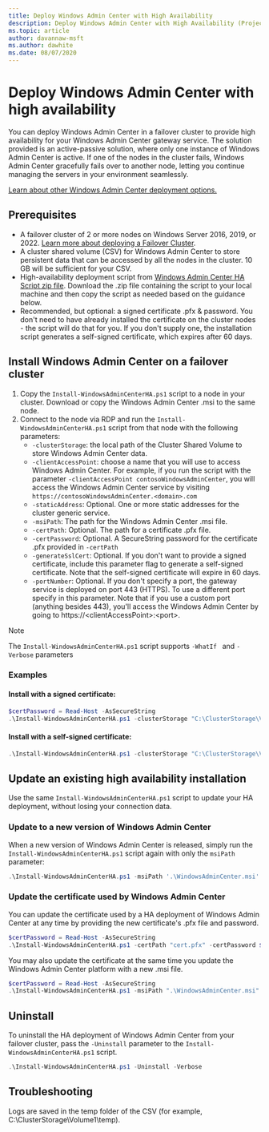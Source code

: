 ```yaml
---
title: Deploy Windows Admin Center with High Availability
description: Deploy Windows Admin Center with High Availability (Project Honolulu)
ms.topic: article
author: davannaw-msft
ms.author: dawhite
ms.date: 08/07/2020
---
```


# Deploy Windows Admin Center with high availability

You can deploy Windows Admin Center in a failover cluster to provide high availability for your Windows Admin Center gateway service. The solution provided is an active-passive solution, where only one instance of Windows Admin Center is active. If one of the nodes in the cluster fails, Windows Admin Center gracefully fails over to another node, letting you continue managing the servers in your environment seamlessly.

[Learn about other Windows Admin Center deployment options.](../plan/installation-options.md)

## Prerequisites

- A failover cluster of 2 or more nodes on Windows Server 2016, 2019, or 2022. [Learn more about deploying a Failover Cluster](../../../failover-clustering/failover-clustering-overview.md).
- A cluster shared volume (CSV) for Windows Admin Center to store persistent data that can be accessed by all the nodes in the cluster. 10 GB will be sufficient for your CSV.
- High-availability deployment script from [Windows Admin Center HA Script zip file](https://aka.ms/WACHAScript). Download the .zip file containing the script to your local machine and then copy the script as needed based on the guidance below.
- Recommended, but optional: a signed certificate .pfx & password. You don't need to have already installed the certificate on the cluster nodes - the script will do that for you. If you don't supply one, the installation script generates a self-signed certificate, which expires after 60 days.

## Install Windows Admin Center on a failover cluster

1. Copy the ```Install-WindowsAdminCenterHA.ps1``` script to a node in your cluster. Download or copy the Windows Admin Center .msi to the same node.
2. Connect to the node via RDP and run the ```Install-WindowsAdminCenterHA.ps1``` script from that node with the following parameters:
    - `-clusterStorage`: the local path of the Cluster Shared Volume to store Windows Admin Center data.
    - `-clientAccessPoint`: choose a name that you will use to access Windows Admin Center. For example, if you run the script with the parameter `-clientAccessPoint contosoWindowsAdminCenter`, you will access the Windows Admin Center service by visiting `https://contosoWindowsAdminCenter.<domain>.com`
    - `-staticAddress`: Optional. One or more static addresses for the cluster generic service.
    - `-msiPath`: The path for the Windows Admin Center .msi file.
    - `-certPath`: Optional. The path for a certificate .pfx file.
    - `-certPassword`: Optional. A SecureString password for the certificate .pfx provided in `-certPath`
    - `-generateSslCert`: Optional. If you don't want to provide a signed certificate, include this parameter flag to generate a self-signed certificate. Note that the self-signed certificate will expire in 60 days.
    - `-portNumber`: Optional. If you don't specify a port, the gateway service is deployed on port 443 (HTTPS). To use a different port specify in this parameter. Note that if you use a custom port (anything besides 443), you'll access the Windows Admin Center by going to https://\<clientAccessPoint\>:\<port\>.

> [!NOTE]
> The ```Install-WindowsAdminCenterHA.ps1``` script supports ```-WhatIf ``` and ```-Verbose``` parameters

### Examples

#### Install with a signed certificate:

```powershell
$certPassword = Read-Host -AsSecureString
.\Install-WindowsAdminCenterHA.ps1 -clusterStorage "C:\ClusterStorage\Volume1" -clientAccessPoint "contoso-ha-gateway" -msiPath ".\WindowsAdminCenter.msi" -certPath "cert.pfx" -certPassword $certPassword -Verbose
```

#### Install with a self-signed certificate:

```powershell
.\Install-WindowsAdminCenterHA.ps1 -clusterStorage "C:\ClusterStorage\Volume1" -clientAccessPoint "contoso-ha-gateway" -msiPath ".\WindowsAdminCenter.msi" -StaticAddress (local ip address) -generateSslCert -Verbose
```

## Update an existing high availability installation

Use the same ```Install-WindowsAdminCenterHA.ps1``` script to update your HA deployment, without losing your connection data.

### Update to a new version of Windows Admin Center

When a new version of Windows Admin Center is released, simply run the ```Install-WindowsAdminCenterHA.ps1``` script again with only the ```msiPath``` parameter:

```powershell
.\Install-WindowsAdminCenterHA.ps1 -msiPath '.\WindowsAdminCenter.msi' -Verbose
```

### Update the certificate used by Windows Admin Center

You can update the certificate used by a HA deployment of Windows Admin Center at any time by providing the new certificate's .pfx file and password.

```powershell
$certPassword = Read-Host -AsSecureString
.\Install-WindowsAdminCenterHA.ps1 -certPath "cert.pfx" -certPassword $certPassword -Verbose
```

You may also update the certificate at the same time you update the Windows Admin Center platform with a new .msi file.

```powershell
$certPassword = Read-Host -AsSecureString
.\Install-WindowsAdminCenterHA.ps1 -msiPath ".\WindowsAdminCenter.msi" -certPath "cert.pfx" -certPassword $certPassword -Verbose
```

## Uninstall

To uninstall the HA deployment of Windows Admin Center from your failover cluster, pass the ```-Uninstall``` parameter to the ```Install-WindowsAdminCenterHA.ps1``` script.

```powershell
.\Install-WindowsAdminCenterHA.ps1 -Uninstall -Verbose
```

## Troubleshooting

Logs are saved in the temp folder of the CSV (for example, C:\ClusterStorage\Volume1\temp).

